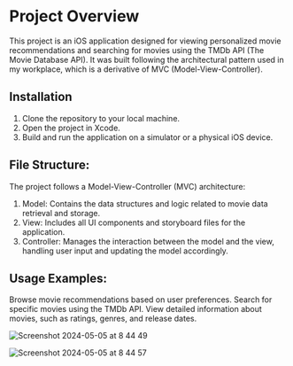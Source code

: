 # Project Overview

This project is an iOS application designed for viewing personalized movie recommendations and searching for movies using the TMDb API (The Movie Database API). It was built following the architectural pattern used in my workplace, which is a derivative of MVC (Model-View-Controller).


## Installation

1. Clone the repository to your local machine.
2. Open the project in Xcode.
3. Build and run the application on a simulator or a physical iOS device.
    
## File Structure:
The project follows a Model-View-Controller (MVC) architecture:
1. Model: Contains the data structures and logic related to movie data retrieval and storage.
2. View: Includes all UI components and storyboard files for the application.
3. Controller: Manages the interaction between the model and the view, handling user input and updating the model accordingly.
## Usage Examples:
Browse movie recommendations based on user preferences.
Search for specific movies using the TMDb API.
View detailed information about movies, such as ratings, genres, and release dates.


![Screenshot 2024-05-05 at 8 44 49](https://github.com/UriKoren/TheMovieQuest/assets/89452452/f206890e-ca3e-4427-b4d3-47deb9832bb2)


![Screenshot 2024-05-05 at 8 44 57](https://github.com/UriKoren/TheMovieQuest/assets/89452452/5b41a2a9-cfac-492c-938a-4bfda2075674)
